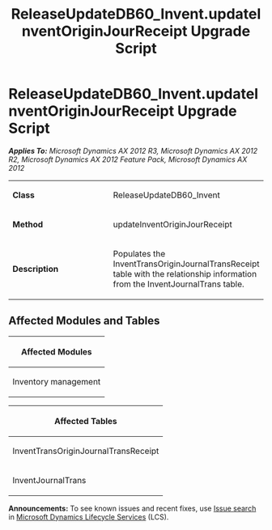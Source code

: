 ﻿---
title: ReleaseUpdateDB60_Invent.updateInventOriginJourReceipt Upgrade Script
TOCTitle: ReleaseUpdateDB60_Invent.updateInventOriginJourReceipt Upgrade Script
ms:assetid: 5397d237-b8fe-1a89-4ae6-487303ced047
ms:mtpsurl: https://msdn.microsoft.com/en-us/library/JJ736122(v=AX.60)
ms:contentKeyID: 49708298
ms.date: 05/18/2015
mtps_version: v=AX.60
---

# ReleaseUpdateDB60\_Invent.updateInventOriginJourReceipt Upgrade Script 


_**Applies To:** Microsoft Dynamics AX 2012 R3, Microsoft Dynamics AX 2012 R2, Microsoft Dynamics AX 2012 Feature Pack, Microsoft Dynamics AX 2012_

<table>
<colgroup>
<col style="width: 50%" />
<col style="width: 50%" />
</colgroup>
<tbody>
<tr class="odd">
<td><p><strong>Class</strong></p></td>
<td><p>ReleaseUpdateDB60_Invent</p></td>
</tr>
<tr class="even">
<td><p><strong>Method</strong></p></td>
<td><p>updateInventOriginJourReceipt</p></td>
</tr>
<tr class="odd">
<td><p><strong>Description</strong></p></td>
<td><p>Populates the InventTransOriginJournalTransReceipt table with the relationship information from the InventJournalTrans table.</p></td>
</tr>
</tbody>
</table>


## Affected Modules and Tables

<table>
<colgroup>
<col style="width: 100%" />
</colgroup>
<thead>
<tr class="header">
<th><p>Affected Modules</p></th>
</tr>
</thead>
<tbody>
<tr class="odd">
<td><p>Inventory management</p></td>
</tr>
</tbody>
</table>


<table>
<colgroup>
<col style="width: 100%" />
</colgroup>
<thead>
<tr class="header">
<th><p>Affected Tables</p></th>
</tr>
</thead>
<tbody>
<tr class="odd">
<td><p>InventTransOriginJournalTransReceipt</p></td>
</tr>
<tr class="even">
<td><p>InventJournalTrans</p></td>
</tr>
</tbody>
</table>

  
**Announcements:** To see known issues and recent fixes, use [Issue search](http://go.microsoft.com/fwlink/?linkid=389258) in [Microsoft Dynamics Lifecycle Services](http://go.microsoft.com/fwlink/?linkid=306505) (LCS).


